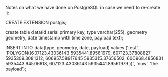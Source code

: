 Notes on what we have done on PostgreSQL in case we need to re-create it:

CREATE EXTENSION postgis;

create table data(id serial primary key, type varchar(255), geometry geometry, date timestamp with time zone, payload text);

INSERT INTO data(type, geometry, date, payload)
values ('test', 'POLYGON((607123.43036143 5935441.89561979, 607123.37808827 5935309.3081312, 606957.58917645 5935315.37656502, 606968.4856831 5935443.94506618, 607123.43036143 5935441.89561979
))', 'now', 'the payload');


